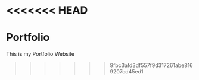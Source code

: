 <<<<<<< HEAD
=======
# Portfolio
This is my Portfolio Website
>>>>>>> 9fbc3afd3df557f9d317261abe8169207cd45ed1
